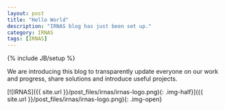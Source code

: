 ```yaml
---
layout: post
title: "Hello World"
description: "IRNAS blog has just been set up."
category: IRNAS
tags: [IRNAS]
---
```

{% include JB/setup %}

We are introducing this blog to transparently update everyone on our work and progress, share solutions and introduce useful projects.

[![IRNAS]({{ site.url }}/post_files/irnas/irnas-logo.png){: .img-half}]({{ site.url }}/post_files/irnas/irnas-logo.png){: .img-open}